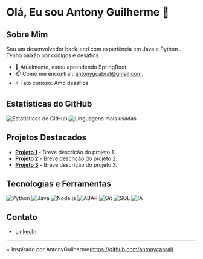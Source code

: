 # Olá, Eu sou Antony Guilherme 👋

## Sobre Mim
Sou um desenvolvedor back-end com experiência em Java e Python . Tenho paixão por codigos e desafios.

- 🌱 Atualmente, estou aprendendo SpringBoot.
- 📫 Como me encontrar: antonygcabral@gmail.com.
- ⚡ Fato curioso: Amo desafios.

## Estatísticas do GitHub
![Estatísticas do GitHub](https://github-readme-stats.vercel.app/api?username=antonycabral&show_icons=true&theme=radical)
![Linguagens mais usadas](https://github-readme-stats.vercel.app/api/top-langs/?username=antonycabral&layout=compact&theme=radical)

## Projetos Destacados
- [**Projeto 1**](https://github.com/seu-username/projeto1) - Breve descrição do projeto 1.
- [**Projeto 2**](https://github.com/seu-username/projeto2) - Breve descrição do projeto 2.
- [**Projeto 3**](https://github.com/seu-username/projeto3) - Breve descrição do projeto 3.

## Tecnologias e Ferramentas
![Python](https://img.shields.io/badge/-Python-3776AB?style=flat&logo=python&logoColor=white)
![Java](https://img.shields.io/badge/-Java-007396?style=flat&logo=java&logoColor=white)
![Node.js](https://img.shields.io/badge/-Node.js-339933?style=flat&logo=node.js&logoColor=white)
![ABAP](https://img.shields.io/badge/-ABAP-0A84C1?style=flat&logo=sap&logoColor=white)
![Git](https://img.shields.io/badge/-Git-F05032?style=flat&logo=git&logoColor=white)
![SQL](https://img.shields.io/badge/-SQL-4479A1?style=flat&logo=postgresql&logoColor=white)
![IA](https://img.shields.io/badge/-Inteligência_Artificial-00BFFF?style=flat&logo=ai&logoColor=white)

## Contato
- [LinkedIn](https://www.linkedin.com/in/antony-guilherme/)

---

⭐️ Inspirado por AntonyGuilherme(https://github.com/antonycabral)
